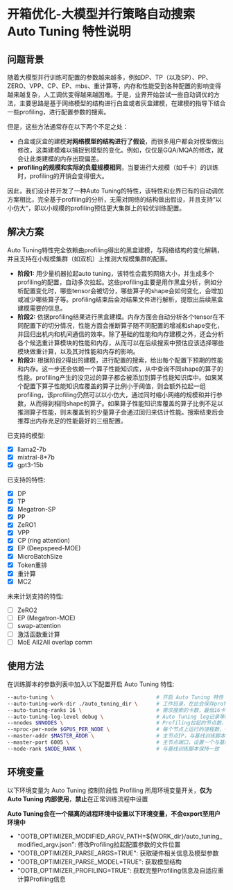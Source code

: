 # 开箱优化-大模型并行策略自动搜索 Auto Tuning 特性说明

## 问题背景

随着大模型并行训练可配置的参数越来越多，例如DP、TP（以及SP）、PP、ZERO、VPP、CP、EP、mbs、重计算等，内存和性能受到各种配置的影响变得越来越复杂，人工调优变得越来越困难。于是，业界开始尝试一些自动调优的方法，主要思路是基于网络模型的结构进行白盒或者灰盒建模，在建模的指导下结合一些profiling，进行配置参数的搜索。

但是，这些方法通常存在以下两个不足之处：

- 白盒或灰盒的建模**对网络模型的结构进行了假设**，而很多用户都会对模型做出修改，这类建模难以捕捉到模型的变化。例如，仅仅是GQA/MQA的修改，就会让此类建模的内存出现偏差。
- **profiling的规模和实际的负载规模相同**，当要进行大规模（如千卡）的训练时，profiling的开销会变得很大。

因此，我们设计并开发了一种Auto Tuning的特性，该特性和业界已有的自动调优方案相比，完全基于profiling的分析，无需对网络的结构做出假设，并且支持”以小仿大“，即以小规模的profiling预估更大集群上的较优训练配置。

## 解决方案

Auto Tuning特性完全依赖由profiling得出的黑盒建模，与网络结构的变化解耦，并且支持在小规模集群（如双机）上推测大规模集群的配置。

- **阶段1:** 用少量机器拉起auto tuning，该特性会裁剪网络大小，并生成多个profiling的配置，自动多次拉起。这些profiling主要是用作黑盒分析，例如分析配置变化时，哪些tensor会被切分，哪些算子的shape会如何变化，会增加或减少哪些算子等。profiling结束后会对结果文件进行解析，提取出后续黑盒建模需要的信息。
- **阶段2:** 依据profiling结果进行黑盒建模。内存方面会自动分析各个tensor在不同配置下的切分情况，性能方面会推断算子随不同配置的增减和shape变化，并回归出机内和机间通信的效率。除了基础的性能和内存建模之外，还会分析各个候选重计算模块的性能和内存，从而可以在后续搜索中预估应该选择哪些模块做重计算，以及其对性能和内存的影响。
- **阶段3:** 根据阶段2得出的建模，进行配置的搜索，给出每个配置下预期的性能和内存。这一步还会依赖一个算子性能知识库，从中查询不同shape的算子的性能。profiling产生的没见过的算子都会被添加到算子性能知识库中。如果某个配置下算子性能知识库覆盖的算子比例小于阈值，则会额外拉起一组profiling，该profiling仍然可以以小仿大，通过同时缩小网络的规模和并行参数，从而得到相同shape的算子。如果算子性能知识库覆盖的算子比例不足以推测算子性能，则未覆盖到的少量算子会通过回归来估计性能。搜索结束后会推荐出内存充足的性能最好的三组配置。

已支持的模型:
- [x] llama2-7b
- [x] mixtral-8*7b
- [x] gpt3-15b

已支持的特性:

- [x] DP
- [x] TP
- [x] Megatron-SP
- [x] PP
- [x] ZeRO1
- [x] VPP
- [x] CP (ring attention)
- [x] EP (Deepspeed-MOE)
- [x] MicroBatchSize
- [x] Token重排
- [x] 重计算
- [x] MC2

未来计划支持的特性:

- [ ] ZeRO2
- [ ] EP (Megatron-MOE)
- [ ] swap-attention
- [ ] 激活函数重计算
- [ ] MoE All2All overlap comm

## 使用方法

在训练脚本的参数列表中加入以下配置开启 Auto Tuning 特性:

```bash
--auto-tuning \                                 # 开启 Auto Tuning 特性
--auto-tuning-work-dir ./auto_tuning_dir \      # 工作目录，在此会保存profiling等文件
--auto-tuning-ranks 16 \                        # 需求搜索的卡数，最低16卡
--auto-tuning-log-level debug \                 # Auto Tuning log记录等级，可选warning, info, debug
--nnodes $NNODES \                              # Profiling拉起的节点数，与基线训练脚本保持一致
--nproc-per-node $GPUS_PER_NODE \               # 每个节点上运行的进程数，一般与单节点卡数相同，与基线训练脚本保持一致
--master-addr $MASTER_ADDR \                    # 主节点IP，与基线训练脚本保持一致
--master-port 6005 \                            # 主节点端口，设置一个与基线脚本不同的端口
--node-rank $NODE_RANK \                        # 与基线训练脚本保持一致
```


## 环境变量
以下环境变量为 Auto Tuning 控制阶段性 Profiling 所用环境变量开关，**仅为 Auto Tuning 内部使用**，**禁止**在正常训练流程中设置

**Auto Tuning会在一个隔离的进程环境中设置以下环境变量，不会export至用户环境中**
- "OOTB_OPTIMIZER_MODIFIED_ARGV_PATH=${WORK_dir}/auto_tuning_modified_argv.json": 修改Profiling拉起配置参数的文件位置
- "OOTB_OPTIMIZER_PARSE_ARGS=TRUE": 获取硬件相关信息及模型参数
- "OOTB_OPTIMIZER_PARSE_MODEL=TRUE": 获取模型结构
- "OOTB_OPTIMIZER_PROFILING=TRUE": 获取完整Profiling信息及自适应重计算Profiling信息

